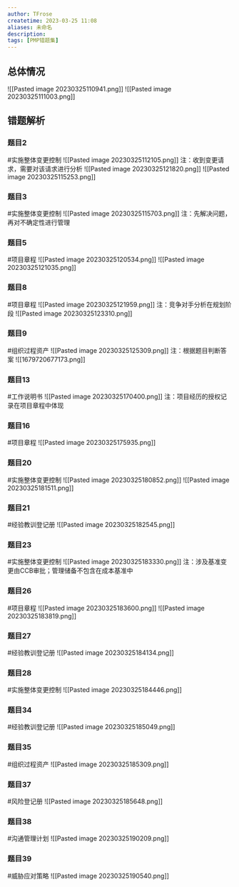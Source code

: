 ```yaml
---
author: TFrose
createtime: 2023-03-25 11:08
aliases: 未命名
description:
tags: [PMP错题集]
---
```


## 总体情况
![[Pasted image 20230325110941.png]]
![[Pasted image 20230325111003.png]]
## 错题解析
### 题目2
#实施整体变更控制
![[Pasted image 20230325112105.png]]
注：收到变更请求，需要对该请求进行分析
![[Pasted image 20230325121820.png]]
![[Pasted image 20230325115253.png]]

### 题目3
#实施整体变更控制 
![[Pasted image 20230325115703.png]]
注：先解决问题，再对不确定性进行管理

### 题目5
#项目章程
![[Pasted image 20230325120534.png]]
![[Pasted image 20230325121035.png]]
### 题目8
#项目章程 
![[Pasted image 20230325121959.png]]
注：竞争对手分析在规划阶段
![[Pasted image 20230325123310.png]]

### 题目9
#组织过程资产
![[Pasted image 20230325125309.png]]
注：根据题目判断答案
![[1679720677173.png]]

### 题目13
#工作说明书
![[Pasted image 20230325170400.png]]
注：项目经历的授权记录在项目章程中体现

### 题目16
#项目章程 
![[Pasted image 20230325175935.png]]

### 题目20
#实施整体变更控制 
![[Pasted image 20230325180852.png]]
![[Pasted image 20230325181511.png]]

### 题目21
#经验教训登记册 
![[Pasted image 20230325182545.png]]

### 题目23
#实施整体变更控制 
![[Pasted image 20230325183330.png]]
注：涉及基准变更由CCB审批；管理储备不包含在成本基准中

### 题目26
#项目章程 
![[Pasted image 20230325183600.png]]
![[Pasted image 20230325183819.png]]

### 题目27
#经验教训登记册 
![[Pasted image 20230325184134.png]]

### 题目28
#实施整体变更控制 
![[Pasted image 20230325184446.png]]

### 题目34
#经验教训登记册 
![[Pasted image 20230325185049.png]]

### 题目35
#组织过程资产 
![[Pasted image 20230325185309.png]]

### 题目37
#风险登记册
![[Pasted image 20230325185648.png]]

### 题目38
#沟通管理计划 
![[Pasted image 20230325190209.png]]

### 题目39
#威胁应对策略
![[Pasted image 20230325190540.png]]
